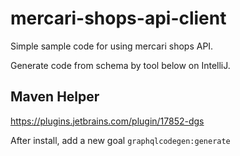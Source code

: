 # mercari-shops-api-client
Simple sample code for using mercari shops API.  

Generate code from schema by tool below on IntelliJ.  

## Maven Helper

[https://plugins.jetbrains.com/plugin/17852-dgs  ](https://plugins.jetbrains.com/plugin/7179-maven-helper)

After install, add a new goal ```graphqlcodegen:generate```

